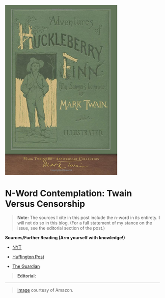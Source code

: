 ![Huckleberry Finn Front Cover](https://github.com/MMOG77/01-My-Blog/blob/master/HuckFinner.png)

# N-Word Contemplation: Twain Versus Censorship
> **Note:** The sources I cite in this post include the n-word in its entirety. I will not do so in this blog. (For a full statement of my stance on the issue, see the editorial section of the post.)

**Sources/Further Reading (Arm yourself with knowledge!)**

* [NYT](https://www.nytimes.com/2011/01/07/books/07huck.html)

* [Huffington Post](https://www.huffingtonpost.com/hetertqebu-walters/educate-dont-censure-the-_b_806601.html)

* [The Guardian](https://www.theguardian.com/books/2011/jan/05/huckleberry-finn-edition-censors-n-word)

> **Editorial:**

***
> [Image](https://www.amazon.com/Adventures-Huckleberry-Finn-Anniversary-Collection/dp/1948132818/ref=sr_1_3?ie=UTF8&qid=1539910099&sr=8-3&keywords=huckleberry+finn+by+mark+twain) courtesy of Amazon.

